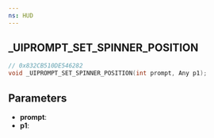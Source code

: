 ```yaml
---
ns: HUD
---
```

## _UIPROMPT_SET_SPINNER_POSITION

```c
// 0x832CB510DE546282
void _UIPROMPT_SET_SPINNER_POSITION(int prompt, Any p1);
```

## Parameters
* **prompt**:
* **p1**:
